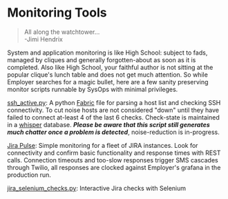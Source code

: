 # Monitoring Tools

> All along the watchtower...  
> -Jimi Hendrix  


System and application monitoring is like High School: subject to fads, managed by cliques and generally forgotten-about as soon as it is completed. Also like High School, your faithful author is not sitting at the popular clique's lunch table and does not get much attention. So while Employer searches for a magic bullet, here are a few sanity preserving monitor scripts runnable by SysOps with minimal privileges.


[ssh_active.py](ssh_active.py): A python [Fabric](http://www.fabfile.org) file for parsing a host list and checking SSH connectivity. To cut noise hosts are not considered "down" until they have failed to connect at-least 4 of the last 6 checks. Check-state is maintained in a [whisper](https://github.com/graphite-project/whisper) database. ***Please be aware that this script still generates much chatter once a problem is detected***, noise-reduction is in-progress.


[Jira Pulse](jira_pulse): Simple monitoring for a fleet of JIRA instances. Look for connectivity and confirm basic functionality and response times with REST calls. Connection timeouts and too-slow responses trigger SMS cascades through Twilio, all responses are clocked against Employer's grafana in the production run. 


[jira_selenium_checks.py](https://github.com/lbonanomi/monitoring_tools/blob/jira_selenium/jira_selenium_checks.py): Interactive Jira checks with Selenium
